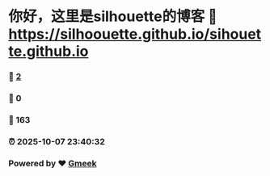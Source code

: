 # 你好，这里是silhouette的博客 :link: https://silhoouette.github.io/sihouette.github.io 
### :page_facing_up: [2](https://silhoouette.github.io/sihouette.github.io/tag.html) 
### :speech_balloon: 0 
### :hibiscus: 163 
### :alarm_clock: 2025-10-07 23:40:32 
### Powered by :heart: [Gmeek](https://github.com/Meekdai/Gmeek)
